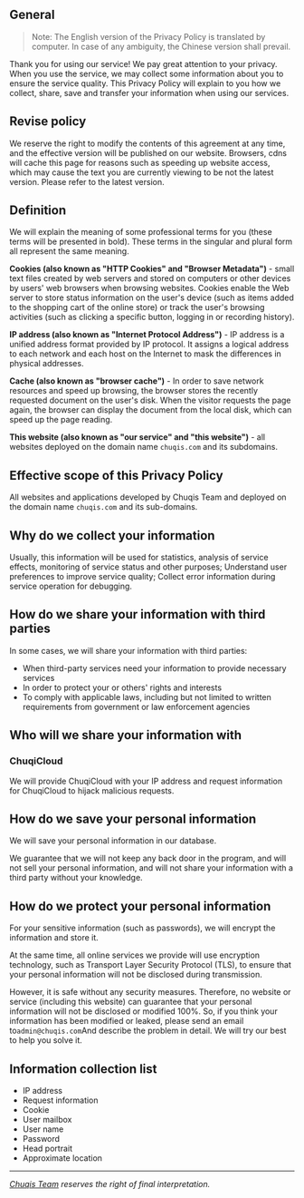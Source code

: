 ## General

> Note: The English version of the Privacy Policy is translated by computer. In case of any ambiguity, the Chinese version shall prevail.

Thank you for using our service! We pay great attention to your privacy. When you use the service, we may collect some information about you to ensure the service quality. This Privacy Policy will explain to you how we collect, share, save and transfer your information when using our services.

## Revise policy

We reserve the right to modify the contents of this agreement at any time, and the effective version will be published on our website.
Browsers, cdns will cache this page for reasons such as speeding up website access, which may cause the text you are currently viewing to be not the latest version. Please refer to the latest version.

## Definition

We will explain the meaning of some professional terms for you (these terms will be presented in bold). These terms in the singular and plural form all represent the same meaning.

**Cookies (also known as "HTTP Cookies" and "Browser Metadata")** - small text files created by web servers and stored on computers or other devices by users' web browsers when browsing websites. Cookies enable the Web server to store status information on the user's device (such as items added to the shopping cart of the online store) or track the user's browsing activities (such as clicking a specific button, logging in or recording history).

**IP address (also known as "Internet Protocol Address")** - IP address is a unified address format provided by IP protocol. It assigns a logical address to each network and each host on the Internet to mask the differences in physical addresses.

**Cache (also known as "browser cache")** - In order to save network resources and speed up browsing, the browser stores the recently requested document on the user's disk. When the visitor requests the page again, the browser can display the document from the local disk, which can speed up the page reading.

**This website (also known as "our service" and "this website")** - all websites deployed on the domain name `chuqis.com` and its subdomains.

## Effective scope of this Privacy Policy

All websites and applications developed by Chuqis Team and deployed on the domain name `chuqis.com` and its sub-domains.

## Why do we collect your information

Usually, this information will be used for statistics, analysis of service effects, monitoring of service status and other purposes; Understand user preferences to improve service quality; Collect error information during service operation for debugging.

## How do we share your information with third parties

In some cases, we will share your information with third parties:
- When third-party services need your information to provide necessary services
- In order to protect your or others' rights and interests
- To comply with applicable laws, including but not limited to written requirements from government or law enforcement agencies

## Who will we share your information with

### ChuqiCloud

We will provide ChuqiCloud with your IP address and request information for ChuqiCloud to hijack malicious requests.

## How do we save your personal information

We will save your personal information in our database.

We guarantee that we will not keep any back door in the program, and will not sell your personal information, and will not share your information with a third party without your knowledge.

## How do we protect your personal information

For your sensitive information (such as passwords), we will encrypt the information and store it.

At the same time, all online services we provide will use encryption technology, such as Transport Layer Security Protocol (TLS), to ensure that your personal information will not be disclosed during transmission.

However, it is safe without any security measures. Therefore, no website or service (including this website) can guarantee that your personal information will not be disclosed or modified 100%. So, if you think your information has been modified or leaked, please send an email to`admin@chuqis.com`And describe the problem in detail. We will try our best to help you solve it.

## Information collection list

- IP address
- Request information
- Cookie
- User mailbox
- User name
- Password
- Head portrait
- Approximate location

****

*[Chuqis Team](https://chuqis.com) reserves the right of final interpretation.*
